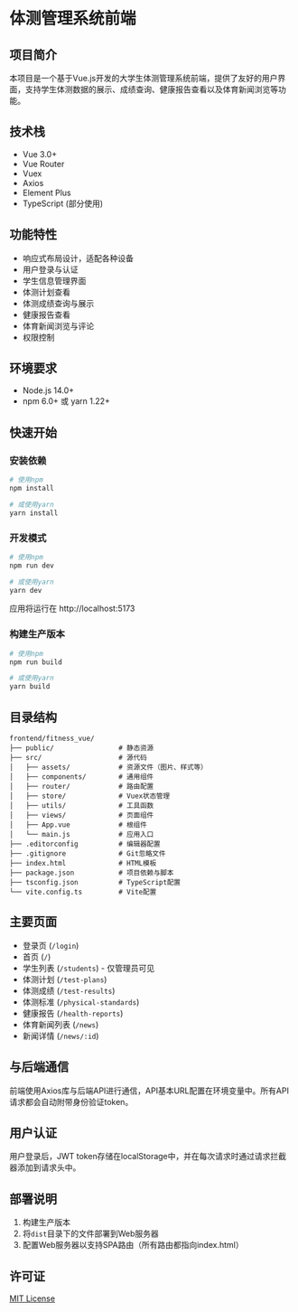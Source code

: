 # 体测管理系统前端

## 项目简介

本项目是一个基于Vue.js开发的大学生体测管理系统前端，提供了友好的用户界面，支持学生体测数据的展示、成绩查询、健康报告查看以及体育新闻浏览等功能。

## 技术栈

- Vue 3.0+
- Vue Router
- Vuex
- Axios
- Element Plus
- TypeScript (部分使用)

## 功能特性

- 响应式布局设计，适配各种设备
- 用户登录与认证
- 学生信息管理界面
- 体测计划查看
- 体测成绩查询与展示
- 健康报告查看
- 体育新闻浏览与评论
- 权限控制

## 环境要求

- Node.js 14.0+
- npm 6.0+ 或 yarn 1.22+

## 快速开始

### 安装依赖

```bash
# 使用npm
npm install

# 或使用yarn
yarn install
```

### 开发模式

```bash
# 使用npm
npm run dev

# 或使用yarn
yarn dev
```

应用将运行在 http://localhost:5173

### 构建生产版本

```bash
# 使用npm
npm run build

# 或使用yarn
yarn build
```

## 目录结构

```
frontend/fitness_vue/
├── public/                # 静态资源
├── src/                   # 源代码
│   ├── assets/            # 资源文件（图片、样式等）
│   ├── components/        # 通用组件
│   ├── router/            # 路由配置
│   ├── store/             # Vuex状态管理
│   ├── utils/             # 工具函数
│   ├── views/             # 页面组件
│   ├── App.vue            # 根组件
│   └── main.js            # 应用入口
├── .editorconfig          # 编辑器配置
├── .gitignore             # Git忽略文件
├── index.html             # HTML模板
├── package.json           # 项目依赖与脚本
├── tsconfig.json          # TypeScript配置
└── vite.config.ts         # Vite配置
```

## 主要页面

- 登录页 (`/login`)
- 首页 (`/`)
- 学生列表 (`/students`) - 仅管理员可见
- 体测计划 (`/test-plans`)
- 体测成绩 (`/test-results`)
- 体测标准 (`/physical-standards`)
- 健康报告 (`/health-reports`)
- 体育新闻列表 (`/news`)
- 新闻详情 (`/news/:id`)

## 与后端通信

前端使用Axios库与后端API进行通信，API基本URL配置在环境变量中。所有API请求都会自动附带身份验证token。

## 用户认证

用户登录后，JWT token存储在localStorage中，并在每次请求时通过请求拦截器添加到请求头中。

## 部署说明

1. 构建生产版本
2. 将`dist`目录下的文件部署到Web服务器
3. 配置Web服务器以支持SPA路由（所有路由都指向index.html）

## 许可证

[MIT License](LICENSE)
